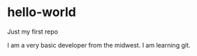 # hello-world
Just my first repo

I am a very basic developer from the midwest. I am learning git. 

